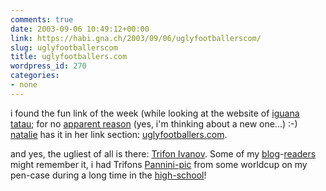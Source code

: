 ```yaml
---
comments: true
date: 2003-09-06 10:49:12+00:00
link: https://habi.gna.ch/2003/09/06/uglyfootballerscom/
slug: uglyfootballerscom
title: uglyfootballers.com
wordpress_id: 270
categories:
- none
---
```


i found the fun link of the week (while looking at the website of [iguana tatau](http://www.iguanatatau.com); for no [apparent reason](http://habi.bmezine.com) (yes, i'm thinking about a new one...) :-)
[natalie](http://www.espace.ch/medien/archiv/details.asp?vID=346920&newspaper=bz) has it in her link section: [uglyfootballers.com](http://www.uglyfootballers.com/index.php).

and yes, the ugliest of all is there: [Trifon Ivanov](http://www.uglyfootballers.com/hall_of_fame/t_ivanov.html).
Some of my [blog](http://www.kozary.com/mt/)-[readers](http://www.bernhardseefeld.ch/) might remember it, i had Trifons [Pannini-pic](http://www.panini.it/) from some worldcup on my pen-case during a long time in the [high-school](http://www.gym-koeniz.ch/)!
